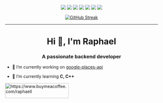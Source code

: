 <div align="center">

![](https://img.shields.io/badge/OS-Linux-informational?style=flat&logo=<Linux>&logoColor=white&color=2bbc8a)
![](https://img.shields.io/badge/Code-Java-informational?style=flat&logo=<Linux>&logoColor=white&color=2bbc8a)
![](https://img.shields.io/badge/Code-C-informational?style=flat&logo=<Linux>&logoColor=white&color=2bbc8a)
![](https://img.shields.io/badge/Code-Python-informational?style=flat&logo=<Linux>&logoColor=white&color=2bbc8a)
![](https://img.shields.io/badge/Code-x64_Assembly-informational?style=flat&logo=<Linux>&logoColor=white&color=2bbc8a)
![](https://img.shields.io/badge/Editor-IntelliJ_IDEA-informational?style=flat&logo=<Linux>&logoColor=white&color=2bbc8a)
![](https://img.shields.io/badge/Tool-MySQL-informational?style=flat&logo=<Linux>&logoColor=white&color=2bbc8a)

</div>


<div align="center">

  [![GitHub Streak](http://github-readme-streak-stats.herokuapp.com?user=AuTEraZer&hide_border=true&date_format=M%20j%5B%2C%20Y%5D)](https://git.io/streak-stats)
  
</div>

---

<!--  ![](./profile-3d-contrib/profile-green-animate.svg) -->

<h1 align="center">Hi 👋, I'm Raphael</h1>
<h3 align="center">A passionate backend developer</h3>

- 🔭 I’m currently working on [google-places-api](link)

- 🌱 I’m currently learning **C, C++**


<p><a href="https://www.buymeacoffee.com/https://www.buymeacoffee.com/raphaell"> <img align="left" src="https://cdn.buymeacoffee.com/buttons/v2/default-yellow.png" height="50" width="210" alt="https://www.buymeacoffee.com/raphaell" /></a></p><br><br>
